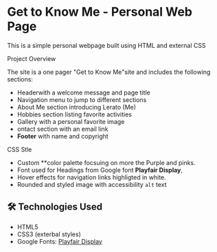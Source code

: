 # Get to Know Me - Personal Web Page

This is a simple personal webpage built using HTML and external CSS

Project Overview

The site is a one pager "Get to Know Me"site and includes the following sections:
- Headerwith a welcome message and page title
- Navigation menu to jump to different sections
-  About Me section introducing Lerato (Me)
-  Hobbies  section listing favorite activities
-  Gallery with a personal favorite image
-  ontact section with an email link
- **Footer** with name and copyright

CSS Stle 

- Custom **color palette focsuing on more the Purple and pinks.
- Font used for Headings from Google font **Playfair Display**,
- Hover effects for navigation links highligted in white.
- Rounded and styled image with accessibility `alt` text

## 🛠️ Technologies Used

- HTML5
- CSS3 (exterbal styles)
- Google Fonts: [Playfair Display](https://fonts.google.com/specimen/Playfair+Display)


